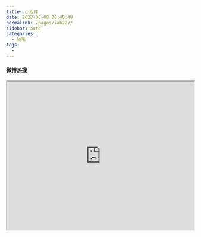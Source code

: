 ```yaml
---
title: 小组件
date: 2023-05-08 00:40:49
permalink: /pages/7ab227/
sidebar: auto
categories:
  - 随笔
tags:
  - 
---
```

#### 微博热搜

<iframe src="https://cn.widgetstore.net/view/index.html?q=f1dedd58625a9b79002b53790b9997aa.fc3eb7a964578fd5000037c8064a22ea"  
style="width:100%;height:400px;overflow:scroll;"
/>

#### 天气预报
<br>
<iframe 
src="https://cn.widgetstore.net/view/index.html?q=5a69cbba6343e96e008b8d577a5b4815.0122a5876457bdef0b56c87757d67547" 
style="width:100%" 
/>



#### 随机图片
<br>
<ToolViews/>